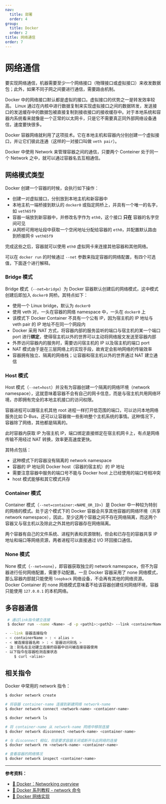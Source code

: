 ```yaml
---
nav:
  title: 部署
  order: 4
group:
  title: Docker
  order: 2
title: 网络通信
order: 7
---
```


# 网络通信

要实现网络通信，机器需要至少一个网络接口（物理接口或虚拟接口）来收发数据包；此外，如果不同子网之间要进行通信，需要路由机制。

Docker 中的网络接口默认都是虚拟的接口。虚拟接口的优势之一是转发效率较高。 Linux 通过在内核中进行数据复制来实现虚拟接口之间的数据转发，发送接口的发送缓存中的数据包被直接复制到接收接口的接收缓存中。对于本地系统和容器内系统看来就像是一个正常的以太网卡，只是它不需要真正同外部网络设备通信，速度要快很多。

Docker 容器网络就利用了这项技术。它在本地主机和容器内分别创建一个虚拟接口，并让它们彼此连通（这样的一对接口叫做 `veth pair`）。

Docker 中使用 Network 来管理容器之间的通信，只要两个 Conteiner 处于同一个 Network 之中，就可以通过容器名去互相通信。

## 网络模式类型

Docker 创建一个容器的时候，会执行如下操作：

- 创建一对虚拟接口，分别放到本地主机和新容器中
- 本地主机一端桥接到默认的 `docker0` 或指定网桥上，并具有一个唯一的名字，如 `veth65f9`
- 容器一端放到新容器中，并修改名字作为 `eth0`，这个接口 **只在** 容器的名字空间可见
- 从网桥可用地址段中获取一个空闲地址分配给容器的 `eth0`，并配置默认路由到桥接网卡 `veth65f9`

完成这些之后，容器就可以使用 `eth0` 虚拟网卡来连接其他容器和其他网络。

可以在 `docker run` 的时候通过 `--net` 参数来指定容器的网络配置，有四个可选值，下面逐个进行解释。

### Bridge 模式

Bridge 模式（`--net=bridge`）为 Docker 容器默认创建后的网络模式，这中模式创建后即加入 `docker0` 网桥。其特点如下：

- 使用一个 Linux bridge，默认为 `docker0`
- 使用 veth 对，一头在容器的网络 namespace 中，一头在 `docker0` 上
- 该模式下 Docker Container 不具有一个公有 IP，因为宿主机的 IP 地址与 veth pair 的 IP 地址不在同一个网段内
- Docker 采用 NAT 方式，将容器内部的服务监听的端口与宿主机的某一个端口 port 进行**绑定**，使得宿主机以外的世界可以主动将网络报文发送至容器内部
- 外界访问容器内的服务时，需要访问宿主机的 IP 以及宿主机的端口 port
- NAT 模式由于是在三层网络上的实现手段，故肯定会影响网络的传输效率
- 容器拥有独立、隔离的网络栈；让容器和宿主机以外的世界通过 NAT 建立通信

### Host 模式

Host 模式（`--net=host`）并没有为容器创建一个隔离的网络环境（network namespace），这就意味着容器不会有自己的网卡信息，而是与宿主机共用网络环境，亦即拥有完全的本地主机接口的访问权限。

容器进程可以跟宿主机其他 root 进程一样打开低范围的端口，可以访问本地网络服务比如 D-Bus，还可以让容器做一些影响整个主机系统的事情。这种情况下，容器除了网络，其他都是隔离的。

此时容器内获取 IP 为宿主机 IP，端口绑定直接绑定在宿主机网卡上，有点是网络传输不用经过 NAT 转换，效率更高速度更快。

其特点包括：

- 这种模式下的容器没有隔离的 network namespace
- 容器的 IP 地址同 Docker host（容器的宿主机）的 IP 地址
- 需要注意容器中服务的端口号不能与 Docker host 上已经使用的端口号相冲突
- host 模式能够和其它模式共存

### Container 模式

Container 模式（`--net=container:<NAME_OR_ID>`）是 Docker 中一种较为特别的网络的模式。处于这个模式下的 Docker 容器会共享其他容器的网络环境（共享 network namespace），因此，至少这两个容器之间不存在网络隔离，而这两个容器又与宿主机以及除此之外其他的容器存在网络隔离。

两个容器有自己的文件系统、进程列表和资源限制，但会和已存在的容器共享 IP 地址和端口等网络资源，两者进程可以直接通过 I/O 环回接口通信。

### None 模式

None 模式（`--net=none`），即容器获取独立的 network namespace，但不为容器进行任何网络配置，需要手动配置。一旦 Docker 容器采用了 none 网络模式，那么容器内部就只能使用 `loopback` 网络设备，不会再有其他的网络资源。Docker Container 的 none 网络模式意味着不给该容器创建任何网络环境，容器只能使用 `127.0.0.1` 的本机网络。

## 多容器通信


```bash
 # 通过link指令建立连接
 $ docker run --name <Name> -d -p <path1>:<path2> --link <containerName>:<alias> <containerName:tag/imageID>

- --link 容器连接指令
- < containerName > : < alias >
- < 被连接容器名称 > : < 容器访问别名 >
- 注：别名在主动建立连接的容器中访问被连接容器使用
- 以下指令在容器检测连接状态
    $ curl <alias>
```


## 相关指令

Docker 中常用的 network 指令：

```bash
$ docker network create

# 将容器 container-name 连接到新建网络 network-name
$ docker network connect <network-name> <contaienr-name>

$ docker network ls

# 将 container-name 从 network-name 网络中移除连接
$ docker network disconnect <network-name> <container-name>

# 与 disconnect 相似，但是要求容器关闭或断开与此网络的连接
$ docker network rm <network-name> <container-name>

# 查看容器的网络情况
$ docker network inspect <container-name>
```

---

**参考资料：**

- [📖 Docker：Networking overview](https://docs.docker.com/network/)
- [📝 Docker 系列教程 - network 命令](https://www.jianshu.com/p/9ea182393c0e)
- [📝 Docker 网络实现](https://www.cnblogs.com/zzsdream/p/11193096.html)